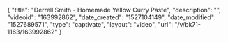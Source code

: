 {
    "title": "Derrell Smith - Homemade Yellow Curry Paste",
    "description": "",
    "videoid": "163992862",
    "date_created": "1527104149",
    "date_modified": "1527689571",
    "type": "captivate",
    "layout": "video",
    "url": "\/v\/bk71-1163\/163992862"
}